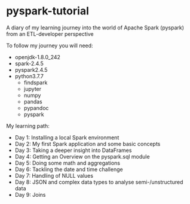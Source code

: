 # pyspark-tutorial
A diary of my learning journey into the world of Apache Spark (pyspark) from an ETL-developer perspective

To follow my journey you will need:
* openjdk-1.8.0_242
* spark-2.4.5                 
* pyspark2.4.5
* python3.7.7
  * findspark
  * jupyter
  * numpy
  * pandas
  * pypandoc
  * pyspark

My learning path:
* Day 1: Installing a local Spark environment
* Day 2: My first Spark application and some basic concepts
* Day 3: Taking a deeper insight into DataFrames
* Day 4: Getting an Overview on the pyspark.sql module
* Day 5: Doing some math and aggregations
* Day 6: Tackling the date and time challenge
* Day 7: Handling of NULL values
* Day 8: JSON and complex data types to analyse semi-/unstructured data
* Day 9: Joins
